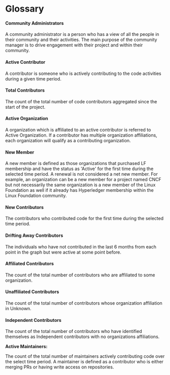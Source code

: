 # Glossary

#### Community Administrators

A community administrator is a person who has a view of all the people in their community and their activities. The main purpose of the community manager is to drive engagement with their project and within their community.

#### Active Contributor

A contributor is someone who is actively contributing to the code activities during a given time period.

#### Total Contributors

The count of the total number of code contributors aggregated since the start of the project.

#### Active Organization

A organization which is affiliated to an active contributor is referred to Active Organization. If a contributor has multiple organization affiliations, each organization will qualify as a contributing organization.

#### New Member

&#x20;A new member is defined as those organizations that purchased LF membership and have the status as 'Active' for the first time during the selected time period. A renewal is not considered a net new member. For example, an organization can be a new member for a project named CNCF but not necessarily the same organization is a new member of the Linux Foundation as well if it already has Hyperledger membership within the Linux Foundation community.

#### New Contributors

The contributors who contributed code for the first time during the selected time period.

#### Drifting Away Contributors

The individuals who have not contributed in the last 6 months from each point in the graph but were active at some point before.

#### Affiliated Contributors&#x20;

The count of the total number of contributors who are affiliated to some organization.

#### Unaffiliated Contributors

The count of the total number of contributors whose organization affiliation in Unknown.

#### Independent Contributors

The count of the total number of contributors who have identified themselves as Independent contributors with no organizations affiliations.

**Active Maintainers:**&#x20;

The count of the total number of maintainers actively contributing code over the select time period. A maintainer is defined as a contributor who is either merging PRs or having write access on repositories.



